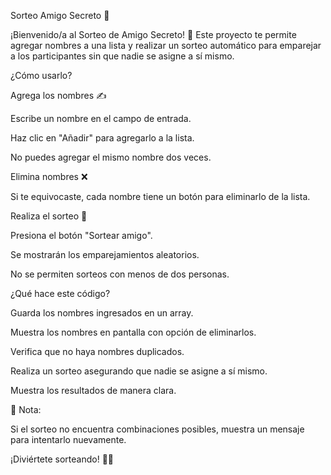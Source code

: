 Sorteo Amigo Secreto 🎁

¡Bienvenido/a al Sorteo de Amigo Secreto! 🎉
Este proyecto te permite agregar nombres a una lista y realizar un sorteo automático para emparejar a los participantes sin que nadie se asigne a sí mismo.

¿Cómo usarlo?

Agrega los nombres ✍️

Escribe un nombre en el campo de entrada.

Haz clic en "Añadir" para agregarlo a la lista.

No puedes agregar el mismo nombre dos veces.

Elimina nombres ❌

Si te equivocaste, cada nombre tiene un botón para eliminarlo de la lista.

Realiza el sorteo 🎲

Presiona el botón "Sortear amigo".

Se mostrarán los emparejamientos aleatorios.

No se permiten sorteos con menos de dos personas.

¿Qué hace este código?

Guarda los nombres ingresados en un array.

Muestra los nombres en pantalla con opción de eliminarlos.

Verifica que no haya nombres duplicados.

Realiza un sorteo asegurando que nadie se asigne a sí mismo.

Muestra los resultados de manera clara.

📌 Nota:

Si el sorteo no encuentra combinaciones posibles, muestra un mensaje para intentarlo nuevamente.

¡Diviértete sorteando! 🎁✨
